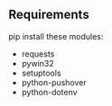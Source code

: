 ## Requirements

pip install these modules:

- requests
- pywin32
- setuptools
- python-pushover
- python-dotenv